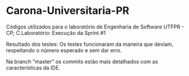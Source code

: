 # Carona-Universitaria-PR
Códigos utilizados para o laboratório de Engenharia de Software UTFPR - CP;
C.Laboratório: Execução da Sprint #1


Resultado dos testes: 
Os testes funcionaram da maneira que deviam, respeitando o número esperado e sem dar erro.


Na branch "master" os commits estão mais detalhados com as caracteristicas da IDE.
